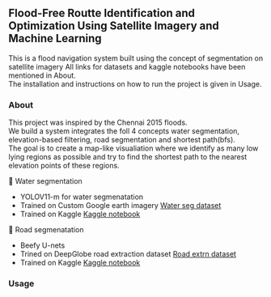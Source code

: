 ## Flood-Free Routte Identification and Optimization Using Satellite Imagery and Machine Learning

This is a flood navigation system built using the concept of segmentation on satellite imagery 
All links for datasets and kaggle notebooks have been mentioned in About.  
The installation and instructions on how to run the project is given in Usage.  

###  About
This project was inspired by the Chennai 2015 floods.  
We build a system integrates the foll 4 concepts water segmentation, elevation-based filtering, road segmentation and shortest path(bfs).  
The goal is to create a map-like visualiation where we identify  as many low lying regions as possible and try to find the shortest path to the nearest elevation points of these regions.  

🔶 Water segmentation  
- YOLOV11-m for water segmenatation
- Trained on Custom Google earth imagery [Water seg dataset](https://universe.roboflow.com/reaserch/flood-area-segmentation-biizb)
- Trained on Kaggle [Kaggle notebook](https://www.kaggle.com/code/bhavnab/flood-segmentation/edit)

🔶 Road segmenatation
- Beefy U-nets
- Trined on DeepGlobe road extraction dataset [Road extrn dataset](https://www.kaggle.com/datasets/balraj98/deepglobe-road-extraction-dataset)
- Trained on Kaggle [Kaggle notebook](https://www.kaggle.com/code/bhavnab/road-segmentation-using-satellite-images-u-net/edit)

  
### Usage
